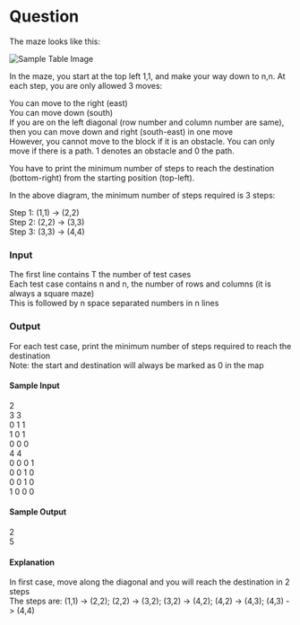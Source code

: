 # Question

The maze looks like this:

![Sample Table Image](https://github.com/AugustineAykara/Coding-Practice/blob/master/2-D%20Array/Sample2/sampleTable.png)

In the maze, you start at the top left 1,1, and make your way down to n,n. At each step, you are only allowed 3 moves:

You can move to the right (east)  
You can move down (south)  
If you are on the left diagonal (row number and column number are same), then you can move down and right (south-east) in one move  
However, you cannot move to the block if it is an obstacle. You can only move if there is a path. 1 denotes an obstacle and 0 the path.

You have to print the minimum number of steps to reach the destination (bottom-right) from the starting position (top-left).

In the above diagram, the minimum number of steps required is 3 steps:

Step 1: (1,1) -> (2,2)  
Step 2: (2,2) -> (3,3)  
Step 3: (3,3) -> (4,4)

### Input

The first line contains T the number of test cases  
Each test case contains n and n, the number of rows and columns (it is always a square maze)  
This is followed by n space separated numbers in n lines

### Output

For each test case, print the minimum number of steps required to reach the destination  
Note: the start and destination will always be marked as 0 in the map

#### Sample Input

2  
3 3  
0 1 1  
1 0 1  
0 0 0  
4 4  
0 0 0 1  
0 0 1 0  
0 0 1 0  
1 0 0 0

#### Sample Output

2  
5

#### Explanation

In first case, move along the diagonal and you will reach the destination in 2 steps  
The steps are: (1,1) -> (2,2); (2,2) -> (3,2); (3,2) -> (4,2); (4,2) -> (4,3); (4,3) -> (4,4)
